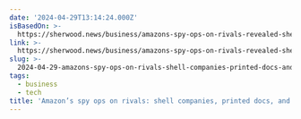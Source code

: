 ```yaml
---
date: '2024-04-29T13:14:24.000Z'
isBasedOn: >-
  https://sherwood.news/business/amazons-spy-ops-on-rivals-revealed-shell-companies-printed-docs-fake-brands/
link: >-
  https://sherwood.news/business/amazons-spy-ops-on-rivals-revealed-shell-companies-printed-docs-fake-brands/
slug: >-
  2024-04-29-amazons-spy-ops-on-rivals-shell-companies-printed-docs-and-a-fake-japan
tags:
  - business
  - tech
title: 'Amazon’s spy ops on rivals: shell companies, printed docs, and a fake Japan'
---
```


